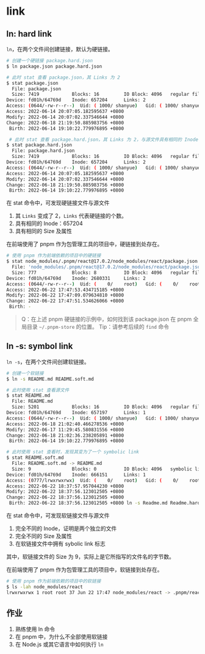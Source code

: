 # link

## ln: hard link

`ln`，在两个文件间创建链接，默认为硬链接。

``` bash
# 创建一个硬链接 package.hard.json
$ ln package.json package.hard.json

# 此时 stat 查看 package.json，其 Links 为 2
$ stat package.json
  File: package.json
  Size: 7419            Blocks: 16         IO Block: 4096   regular file
Device: fd01h/64769d    Inode: 657204      Links: 2
Access: (0644/-rw-r--r--)  Uid: ( 1000/ shanyue)   Gid: ( 1000/ shanyue)
Access: 2022-06-14 20:07:05.182595637 +0800
Modify: 2022-06-14 20:07:02.337546644 +0800
Change: 2022-06-18 21:19:50.885983756 +0800
 Birth: 2022-06-14 19:10:22.779976895 +0800

 # 此时 stat 查看 package.hard.json，其 Links 为 2，与源文件具有相同的 Inode
$ stat package.hard.json
  File: package.hard.json
  Size: 7419            Blocks: 16         IO Block: 4096   regular file
Device: fd01h/64769d    Inode: 657204      Links: 2
Access: (0644/-rw-r--r--)  Uid: ( 1000/ shanyue)   Gid: ( 1000/ shanyue)
Access: 2022-06-14 20:07:05.182595637 +0800
Modify: 2022-06-14 20:07:02.337546644 +0800
Change: 2022-06-18 21:19:50.885983756 +0800
 Birth: 2022-06-14 19:10:22.779976895 +0800
```

在 stat 命令中，可发现硬链接文件与源文件

1. 其 `Links` 变成了 2，`Links` 代表硬链接的个数。
2. 具有相同的 Inode：657204
3. 具有相同的 Size 及属性

在前端使用了 pnpm 作为包管理工具的项目中，硬链接到处存在。

``` bash
# 使用 pnpm 作为前端依赖的项目中的硬链接
$ stat node_modules/.pnpm/react@17.0.2/node_modules/react/package.json
  File: 'node_modules/.pnpm/react@17.0.2/node_modules/react/package.json'
  Size: 777             Blocks: 8          IO Block: 4096   regular file
Device: fd01h/64769d    Inode: 2680331     Links: 2
Access: (0644/-rw-r--r--)  Uid: (    0/    root)   Gid: (    0/    root)
Access: 2022-06-22 17:47:53.434715185 +0800
Modify: 2022-06-22 17:47:09.079634810 +0800
Change: 2022-06-22 17:47:51.534626066 +0800
 Birth: -
```

> Q：在上述 pnpm 硬链接的示例中，如何找到该 package.json 在 pnpm 全局目录 `~/.pnpm-store` 的位置。
> Tip：请参考后续的 `find` 命令

## ln -s: symbol link

`ln -s`，在两个文件间创建软链接。

``` bash
# 创建一个软链接
$ ln -s README.md README.soft.md

# 此时使用 stat 查看源文件
$ stat README.md
  File: README.md
  Size: 5201            Blocks: 16         IO Block: 4096   regular file
Device: fd01h/64769d    Inode: 657197      Links: 1
Access: (0644/-rw-r--r--)  Uid: ( 1000/ shanyue)   Gid: ( 1000/ shanyue)
Access: 2022-06-18 21:02:40.466278536 +0800
Modify: 2022-06-17 11:29:45.580831556 +0800
Change: 2022-06-18 21:02:36.238205891 +0800
 Birth: 2022-06-14 19:10:22.779976895 +0800

# 此时使用 stat 查看时，发现其变为了一个 symbolic link
$ stat README.soft.md
  File: README.soft.md -> README.md
  Size: 9               Blocks: 0          IO Block: 4096   symbolic link
Device: fd01h/64769d    Inode: 666151      Links: 1
Access: (0777/lrwxrwxrwx)  Uid: (    0/    root)   Gid: (    0/    root)
Access: 2022-06-22 18:37:57.957044230 +0800
Modify: 2022-06-22 18:37:56.123012505 +0800
Change: 2022-06-22 18:37:56.123012505 +0800
 Birth: 2022-06-22 18:37:56.123012505 +0800 ln -s Readme.md Readme.hard.md
```

在 stat 命令中，可发现软链接文件与源文件

1. 完全不同的 Inode，证明是两个独立的文件
2. 完全不同的 Size 及属性
3. 在软链接文件中拥有 sybolic link 标志

其中，软链接文件的 Size 为 9，实际上是它所指写的文件名的字节数。

在前端使用了 pnpm 作为包管理工具的项目中，软链接到处存在。

``` bash
# 使用 pnpm 作为前端依赖的项目中的软链接
$ ls -lah node_modules/react
lrwxrwxrwx 1 root root 37 Jun 22 17:47 node_modules/react -> .pnpm/react@17.0.2/node_modules/react
```

<!-- ## ls 之每字段释义

``` bash
$ ls -lah README.md
-rw-r--r-- 2 shanyue shanyue 5.1K Jun 17 11:29 README.md
```

各项释义如下:

``` bash
mode         user    group   size mtime        name
-rw-r--r-- 2 shanyue shanyue 5.1K Jun 17 11:29 README.md
``` -->

<!-- ## file -->

<!-- > https://stackoverflow.com/questions/19902828/why-does-enoent-mean-no-such-file-or-directory
>
> It's an abbreviation of Error NO ENTry (or Error NO ENTity), and can actually be used for more than files/directories.
>
> It's abbreviated because C compilers at the dawn of time didn't support more than 8 characters in symbols. -->

## 作业

1. 熟练使用 ln 命令
1. 在 pnpm 中，为什么不全部使用软链接
3. 在 Node.js 或其它语言中如何执行 `ln`

